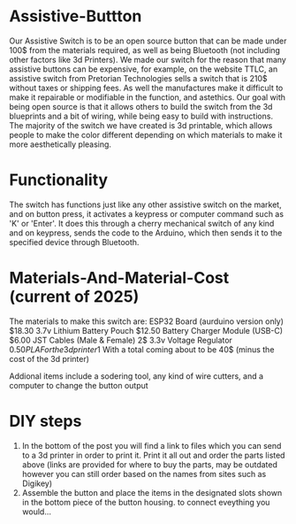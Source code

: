 # Assistive-Buttton
Our Assistive Switch is to be an open source button that can be made under 100$ from the materials required, as well as being Bluetooth (not including other factors like 3d Printers). We made our switch for the reason that many assistive buttons can be expensive, for example, on the website TTLC, an assistive switch from Pretorian Technologies sells a switch that is 210$ without taxes or shipping fees. As well the manufactures make it difficult to make it repairable or modifiable in the function, and astethics. Our goal with being open source is that it allows others to build the switch from the 3d blueprints and a bit of wiring, while being easy to build with instructions. The majority of the switch we have created is 3d printable, which allows people to make the color different depending on which materials to make it more aesthetically pleasing.

# Functionality
The switch has functions just like any other assistive switch on the market, and on button press, it activates a keypress or computer command such as 'K' or 'Enter'. It does this through a cherry mechanical switch of any kind and on keypress, sends the code to the Arduino, which then sends it to the specified device through Bluetooth.

# Materials-And-Material-Cost (current of 2025)
The materials to make this switch are:
ESP32 Board (aurduino version only) $18.30
3.7v Lithium Battery Pouch $12.50
Battery Charger Module (USB-C) $6.00
JST Cables (Male & Female) 2$
3.3v Voltage Regulator $0.50
PLA For the 3d printer 1$
With a total coming about to be 40$ (minus the cost of the 3d printer)

Addional items include a sodering tool, any kind of wire cutters, and a computer to change the button output

# DIY steps

1. In the bottom of the post you will find a link to files which you can send to a 3d printer in order to print it. Print it all out and order the parts listed above (links are provided for where to buy the parts, may be outdated however you can still order based on the names from sites such as Digikey)
2. Assemble the button and place the items in the designated slots shown in the bottom piece of the button housing. to connect eveything you would...
